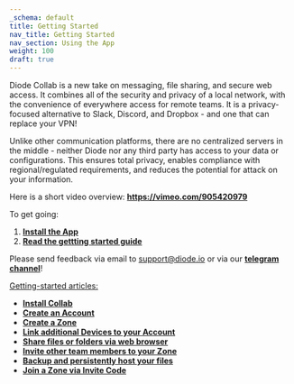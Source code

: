 ```yaml
---
_schema: default
title: Getting Started
nav_title: Getting Started
nav_section: Using the App
weight: 100
draft: true
---
```

Diode Collab is a new take on messaging, file sharing, and secure web access. It combines all of the security and privacy of a local network, with the convenience of everywhere access for remote teams. It is a privacy-focused alternative to Slack, Discord, and Dropbox - and one that can replace your VPN!

Unlike other communication platforms, there are no centralized servers in the middle - neither Diode nor any third party has access to your data or configurations. This ensures total privacy, enables compliance with regional/regulated requirements, and reduces the potential for attack on your information.

Here is a short video overview: <a href="https://vimeo.com/905420979" target="_blank" rel="noopener"><strong>https://vimeo.com/905420979</strong></a>

To get going:

1. [**Install the App**](https://app.docs.diode.io/docs/)
2. [**Read the gettting started guide**](https://support.diode.io/article/u9p7lssfxz)

Please send feedback via email to support@diode.io or via our [**telegram channel**](https://t.me/diode_chain)!

<u>Getting-started articles:</u>

* <a href="https://support.diode.io/article/d3eguu0pem" target="_blank" rel="noopener"><strong>Install Collab</strong></a>
* <a href="https://support.diode.io/article/gmg93l7u6y" target="_blank" rel="noopener"><strong>Create an Account</strong></a>
* <a href="https://support.diode.io/article/k1diuzadd8" target="_blank" rel="noopener"><strong>Create a Zone</strong></a>
* <a href="https://support.diode.io/article/g3d42k5onu" target="_blank" rel="noopener"><strong>Link additional Devices to your Account</strong></a>
* <a href="https://support.diode.io/article/v428b36e31" target="_blank" rel="noopener"><strong>Share files or folders via web browser</strong></a>
* <a href="https://support.diode.io/article/jkzakxo7a0" target="_blank" rel="noopener"><strong>Invite other team members to your Zone</strong></a>
* <a href="https://support.diode.io/article/x859ax5avc" target="_blank" rel="noopener"><strong>Backup and persistently host your files</strong></a>
* <a href="https://support.diode.io/article/uuj9ac8eqs" target="_blank" rel="noopener"><strong>Join a Zone via Invite Code</strong></a>